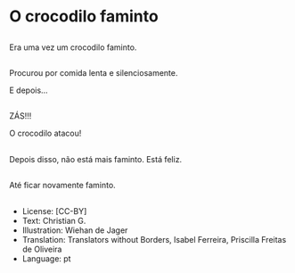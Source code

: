 # O crocodilo faminto

##
Era uma vez um crocodilo faminto.

##
Procurou por comida lenta e silenciosamente.

E depois…

##
ZÁS!!!

O crocodilo atacou!

##
Depois disso, não está mais faminto. Está feliz.

##
Até ficar novamente faminto.

##
* License: [CC-BY]
* Text: Christian G.
* Illustration: Wiehan de Jager
* Translation: Translators without Borders, Isabel Ferreira, Priscilla Freitas de Oliveira
* Language: pt
